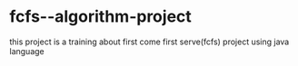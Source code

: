 # fcfs--algorithm-project
this project is a training about first come first serve(fcfs) project using java language
